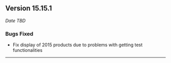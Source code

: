 
## Version 15.15.1
_Date TBD_

### Bugs Fixed
* Fix display of 2015 products due to problems with getting test functionalities

---
